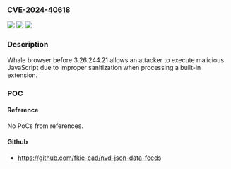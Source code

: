 ### [CVE-2024-40618](https://cve.mitre.org/cgi-bin/cvename.cgi?name=CVE-2024-40618)
![](https://img.shields.io/static/v1?label=Product&message=NAVER%20Whale%20browser&color=blue)
![](https://img.shields.io/static/v1?label=Version&message=n%2Fa&color=blue)
![](https://img.shields.io/static/v1?label=Vulnerability&message=CWE-79%20Improper%20Neutralization%20of%20Input%20During%20Web%20Page%20Generation%20('Cross-site%20Scripting')&color=brighgreen)

### Description

Whale browser before 3.26.244.21 allows an attacker to execute malicious JavaScript due to improper sanitization when processing a built-in extension.

### POC

#### Reference
No PoCs from references.

#### Github
- https://github.com/fkie-cad/nvd-json-data-feeds

